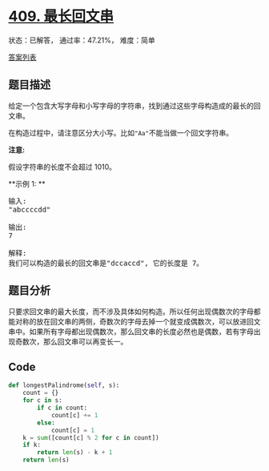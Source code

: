 # [409. 最长回文串](https://leetcode-cn.com/problems/longest-palindrome)

状态：已解答， 通过率：47.21%， 难度：简单

[答案列表](Solutions/answer_list.md)

## 题目描述
给定一个包含大写字母和小写字母的字符串，找到通过这些字母构造成的最长的回文串。

在构造过程中，请注意区分大小写。比如`"Aa"`不能当做一个回文字符串。

**注意:**

假设字符串的长度不会超过 1010。

**示例 1: **

<pre>
输入:
&quot;abccccdd&quot;

输出:
7

解释:
我们可以构造的最长的回文串是&quot;dccaccd&quot;, 它的长度是 7。
</pre>


## 题目分析
只要求回文串的最大长度，而不涉及具体如何构造。所以任何出现偶数次的字母都能对称的放在回文串的两侧，奇数次的字母去掉一个就变成偶数次，可以放进回文串中。如果所有字母都出现偶数次，那么回文串的长度必然也是偶数，若有字母出现奇数次，那么回文串可以再变长一。

## Code
```python
def longestPalindrome(self, s):
    count = {}
    for c in s:
        if c in count:
            count[c] += 1
        else:
            count[c] = 1
    k = sum([count[c] % 2 for c in count])
    if k:
        return len(s) - k + 1
    return len(s)
```
